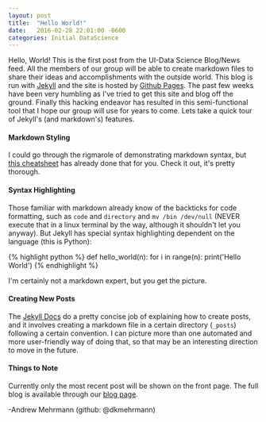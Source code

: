 ```yaml
---
layout: post
title:  "Hello World!"
date:   2016-02-28 22:01:00 -0600
categories: Initial DataScience
---
```


Hello, World! This is the first post from the UI-Data Science Blog/News feed. All the members of our group will be able to create markdown files to share their ideas and accomplishments with the outside world. This blog is run with [Jekyll](https://jekyllrb.com/) and the site is hosted by [Github Pages](https://pages.github.com/). The past few weeks have been very humbling as I've tried to get this site and blog off the ground. Finally this hacking endeavor has resulted in this semi-functional tool that I hope our group will use for years to come. Lets take a quick tour of Jekyll's (and markdown's) features.

#### Markdown Styling

I could go through the rigmarole of demonstrating markdown syntax, but [this cheatsheet](https://github.com/adam-p/markdown-here/wiki/Markdown-Cheatsheet) has already done that for you. Check it out, it's pretty thorough. 

#### Syntax Highlighting

Those familiar with markdown already know of the backticks for code formatting, such as `code` and `directory` and `mv /bin /dev/null` (NEVER execute that in a linux terminal by the way, although it shouldn't let you anyway). But Jekyll has special syntax highlighting dependent on the language (this is Python):

{% highlight python %}
def hello_world(n):
	for i in range(n):
		print('Hello World')
{% endhighlight %}

I'm certainly not a markdown expert, but you get the picture.

#### Creating New Posts

The [Jekyll Docs](http://jekyllrb.com/docs/posts/) do a pretty concise job of explaining how to create posts, and it involves creating a markdown file in a certain directory (`_posts`) following a certain convention. I can picture more than one automated and more user-friendly way of doing that, so that may be an interesting direction to move in the future.

#### Things to Note

Currently only the most recent post will be shown on the front page. The full blog is available through our [blog page](http://ui-datascience.github.io/blog).

-Andrew Mehrmann (github: @dkmehrmann)